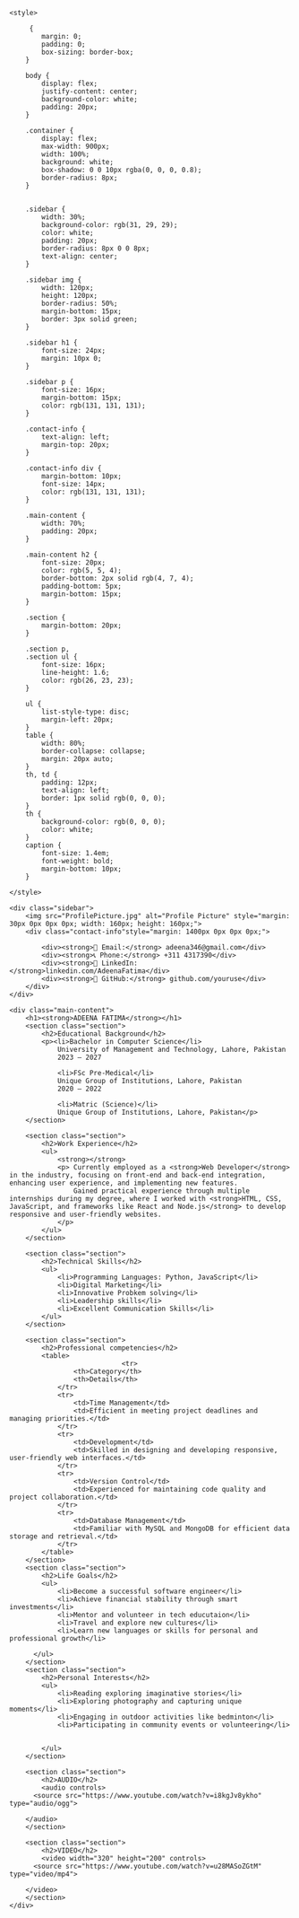 <!DOCTYPE html>
<html lang="en">
<head>
    <meta charset="UTF-8">
    <meta name="viewport" content="width=device-width, initial-scale=1.0">
    
    <style>

         {
            margin: 0;
            padding: 0;
            box-sizing: border-box;
        }

        body {
            display: flex;
            justify-content: center;
            background-color: white;
            padding: 20px;
        }

        .container {
            display: flex;
            max-width: 900px;
            width: 100%;
            background: white;
            box-shadow: 0 0 10px rgba(0, 0, 0, 0.8);
            border-radius: 8px;
        }


        .sidebar {
            width: 30%;
            background-color: rgb(31, 29, 29);
            color: white;
            padding: 20px;
            border-radius: 8px 0 0 8px;
            text-align: center;
        }

        .sidebar img {
            width: 120px;
            height: 120px;
            border-radius: 50%;
            margin-bottom: 15px;
            border: 3px solid green;
        }

        .sidebar h1 {
            font-size: 24px;
            margin: 10px 0;
        }

        .sidebar p {
            font-size: 16px;
            margin-bottom: 15px;
            color: rgb(131, 131, 131);
        }

        .contact-info {
            text-align: left;
            margin-top: 20px;
        }

        .contact-info div {
            margin-bottom: 10px;
            font-size: 14px;
            color: rgb(131, 131, 131);
        }

        .main-content {
            width: 70%;
            padding: 20px;
        }

        .main-content h2 {
            font-size: 20px;
            color: rgb(5, 5, 4);
            border-bottom: 2px solid rgb(4, 7, 4);
            padding-bottom: 5px;
            margin-bottom: 15px;
        }

        .section {
            margin-bottom: 20px;
        }

        .section p,
        .section ul {
            font-size: 16px;
            line-height: 1.6;
            color: rgb(26, 23, 23);
        }

        ul {
            list-style-type: disc;
            margin-left: 20px;
        }
        table {
            width: 80%;
            border-collapse: collapse;
            margin: 20px auto;
        }
        th, td {
            padding: 12px;
            text-align: left;
            border: 1px solid rgb(0, 0, 0);
        }
        th {
            background-color: rgb(0, 0, 0);
            color: white;
        }
        caption {
            font-size: 1.4em;
            font-weight: bold;
            margin-bottom: 10px;
        }

    </style>
</head>
<body>

<div class="container">

    <div class="sidebar">
        <img src="ProfilePicture.jpg" alt="Profile Picture" style="margin: 30px 0px 0px 0px; width: 160px; height: 160px;">
        <div class="contact-info"style="margin: 1400px 0px 0px 0px;">
          
            <div><strong>📧 Email:</strong> adeena346@gmail.com</div>
            <div><strong>📞 Phone:</strong> +311 4317390</div>
            <div><strong>🔗 LinkedIn:</strong>linkedin.com/AdeenaFatima</div>
            <div><strong>🐙 GitHub:</strong> github.com/youruse</div>
        </div>
    </div>

    <div class="main-content">
        <h1><strong>ADEENA FATIMA</strong></h1>
        <section class="section">
            <h2>Educational Background</h2>
            <p><li>Bachelor in Computer Science</li>
                University of Management and Technology, Lahore, Pakistan
                2023 – 2027
                
                <li>FSc Pre-Medical</li>
                Unique Group of Institutions, Lahore, Pakistan
                2020 – 2022
                
                <li>Matric (Science)</li>
                Unique Group of Institutions, Lahore, Pakistan</p>
        </section>

        <section class="section">
            <h2>Work Experience</h2>
            <ul>
                <strong></strong> 
                <p> Currently employed as a <strong>Web Developer</strong> in the industry, focusing on front-end and back-end integration, enhancing user experience, and implementing new features.
                    Gained practical experience through multiple internships during my degree, where I worked with <strong>HTML, CSS, JavaScript, and frameworks like React and Node.js</strong> to develop responsive and user-friendly websites.
                </p>
            </ul>
        </section>

        <section class="section">
            <h2>Technical Skills</h2>
            <ul>
                <li>Programming Languages: Python, JavaScript</li>
                <li>Digital Marketing</li>
                <li>Innovative Probkem solving</li>
                <li>Leadership skills</li>
                <li>Excellent Communication Skills</li>
            </ul>
        </section>

        <section class="section">
            <h2>Professional competencies</h2>
            <table>
                                <tr>
                    <th>Category</th>
                    <th>Details</th>
                </tr>
                <tr>
                    <td>Time Management</td>
                    <td>Efficient in meeting project deadlines and managing priorities.</td>
                </tr>
                <tr>
                    <td>Development</td>
                    <td>Skilled in designing and developing responsive, user-friendly web interfaces.</td>
                </tr>
                <tr>
                    <td>Version Control</td>
                    <td>Experienced for maintaining code quality and project collaboration.</td>
                </tr>
                <tr>
                    <td>Database Management</td>
                    <td>Familiar with MySQL and MongoDB for efficient data storage and retrieval.</td>
                </tr>
            </table>
        </section>
        <section class="section">
            <h2>Life Goals</h2>
            <ul>
                <li>Become a successful software engineer</li>
                <li>Achieve financial stability through smart investments</li>
                <li>Mentor and volunteer in tech educutaion</li>
                <li>Travel and explore new cultures</li>
                <li>Learn new languages or skills for personal and professional growth</li>

          </ul>
        </section>
        <section class="section">
            <h2>Personal Interests</h2>
            <ul>
                <li>Reading exploring imaginative stories</li>
                <li>Exploring photography and capturing unique moments</li>
                <li>Engaging in outdoor activities like bedminton</li>
                <li>Participating in community events or volunteering</li>


            </ul>
        </section>

        <section class="section">
            <h2>AUDIO</h2>
            <audio controls>
          <source src="https://www.youtube.com/watch?v=i8kgJv8ykho" type="audio/ogg">
         
        </audio>
        </section>
    
        <section class="section">
            <h2>VIDEO</h2>
            <video width="320" height="200" controls>
          <source src="https://www.youtube.com/watch?v=u28MASoZGtM" type="video/mp4">
          
        </video>
        </section>
    </div>
</div>

</body>
</html>
